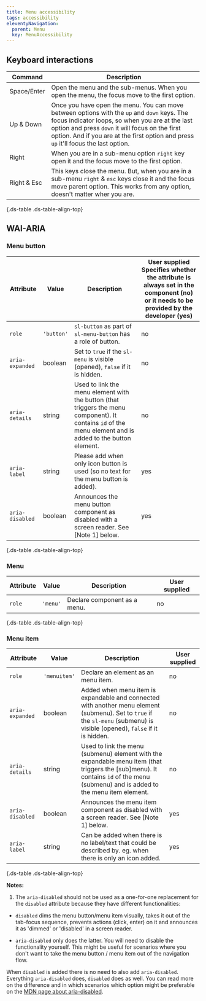 ```yaml
---
title: Menu accessibility
tags: accessibility
eleventyNavigation:
  parent: Menu
  key: MenuAccessibility
---
```


<section> 

## Keyboard interactions

<div class="ds-table-wrapper">

|Command|Description|
|-|-|
|Space/Enter | Open the menu and the sub-menus. When you open the menu, the focus move to the first option.|
|Up & Down | Once you have open the menu. You can move between options with the `up` and `down` keys. The focus indicator loops, so when you are at the last option and press `down` it will focus on the first option. And if you are at the first option and press `up` it'll focus the last option.|
|Right | When you are in a sub-menu option `right` key open it and the focus move to the first option.|
|Right & Esc | This keys close the menu. But, when you are in a sub-menu `right` & `esc` keys close it and the focus move parent option. This works from any option, doesn't matter wher you are.|


{.ds-table .ds-table-align-top}

</div>

</section>

<section> 

## WAI-ARIA

<section>

### Menu button

<div class="ds-table-wrapper">

|Attribute|Value|Description|User supplied  <sl-icon name="info" aria-describedby="tooltip1" size="md"></sl-icon><sl-tooltip id="tooltip1">Specifies whether the attribute is always set in the component (no) or it needs to be provided by the developer (yes)</sl-tooltip>|
|-|-|-|-|
|`role`|`'button'`|`sl-button` as part of `sl-menu-button` has a role of button.|no|
|`aria-expanded`|boolean|Set to `true` if the `sl-menu` is visible (opened), `false` if it is hidden.|no|
|`aria-details`|string|Used to link the menu element with the button (that triggers the menu component). It contains `id` of the menu element and is added to the button element.|no|
|`aria-label`|string|Please add when only icon button is used (so no text for the menu button is added).|yes|
|`aria-disabled`|boolean|Announces the menu button component as disabled with a screen reader. See [Note 1] below.|yes|

{.ds-table .ds-table-align-top}

</div>
</section>

<section>

### Menu

<div class="ds-table-wrapper">

|Attribute|Value|Description|User supplied  <sl-icon name="info" aria-describedby="tooltip1" size="md"></sl-icon>|
|-|-|-|-|
|`role`|`'menu'`|Declare component as a menu.|no|

{.ds-table .ds-table-align-top}

</div>
</section>

<section>

### Menu item

<div class="ds-table-wrapper">

|Attribute|Value|Description|User supplied  <sl-icon name="info" aria-describedby="tooltip1" size="md"></sl-icon>|
|-|-|-|-|
|`role`|`'menuitem'`|Declare an element as an menu item.|no|
|`aria-expanded`|boolean|Added when menu item is expandable and connected with another menu element (submenu). Set to `true` if the `sl-menu` (submenu) is visible (opened), `false` if it is hidden.|no|
|`aria-details`|string|Used to link the menu (submenu) element with the expandable menu item (that triggers the \[sub\]menu). It contains `id` of the menu (submenu) and is added to the menu item element.|no|
|`aria-disabled`|boolean|Announces the menu item component as disabled with a screen reader. See [Note 1] below.|yes|
|`aria-label`|string|Can be added when there is no label/text that could be described by. eg. when there is only an icon added.|yes|

{.ds-table .ds-table-align-top}

</div>

</section>

**Notes:**
1. The `aria-disabled` should not be used as a one-for-one replacement for the `disabled` attribute because they have different functionalities:

- `disabled` dims the menu button/menu item visually, takes it out of the tab-focus sequence, prevents actions (click, enter) on it and announces it as 'dimmed' or 'disabled' in a screen reader.

- `aria-disabled` only does the latter. You will need to disable the functionality yourself. This might be useful for scenarios where you don't want to take the menu button / menu item out of the navigation flow.

When `disabled` is added there is no need to also add `aria-disabled`. Everything `aria-disabled` does, `disabled` does as well. You can read more on the difference and in which scenarios which option might be preferable on the [MDN page about aria-disabled](https://developer.mozilla.org/en-US/docs/Web/Accessibility/ARIA/Attributes/aria-disabled).

</section>